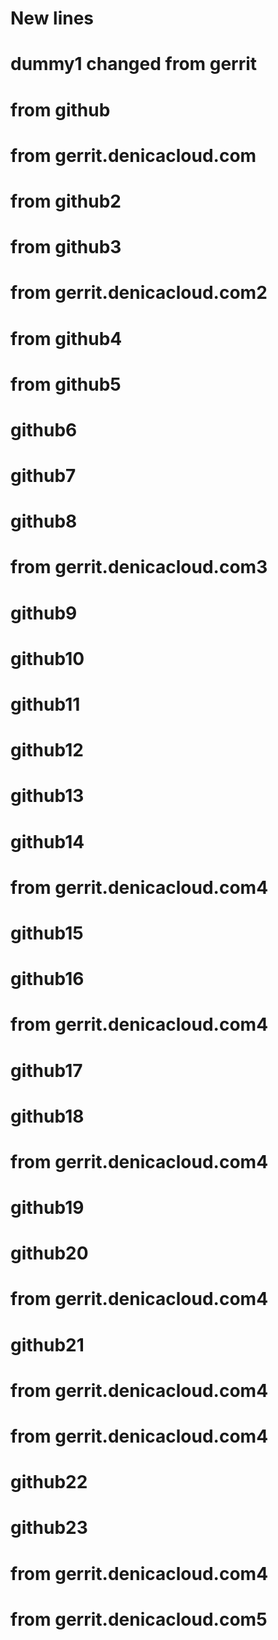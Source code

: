 # New lines
# dummy1 changed from gerrit
# from github
# from gerrit.denicacloud.com
# from github2
# from github3

# from gerrit.denicacloud.com2
# from github4
# from github5
# github6
# github7
# github8
# from gerrit.denicacloud.com3
# github9
# github10
# github11
# github12
# github13
# github14
# from gerrit.denicacloud.com4
# github15
# github16
# from gerrit.denicacloud.com4
# github17
# github18
# from gerrit.denicacloud.com4
# github19
# github20
# from gerrit.denicacloud.com4
# github21
# from gerrit.denicacloud.com4
# from gerrit.denicacloud.com4
# github22
# github23
# from gerrit.denicacloud.com4
# from gerrit.denicacloud.com5
